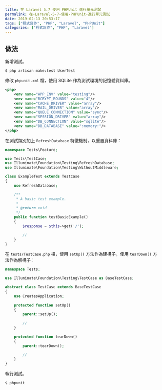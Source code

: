 ```yaml
---
title: 在 Laravel 5.7 使用 PHPUnit 進行單元測試
permalink: 在-Laravel-5-7-使用-PHPUnit-進行單元測試
date: 2019-02-13 20:53:17
tags: ["程式寫作", "PHP", "Laravel", "PHPUnit"]
categories: ["程式寫作", "PHP", "Laravel"]
---
```


## 做法
新增測試。
```
$ php artisan make:test UserTest
```

修改 `phpunit.xml` 檔，使用 SQLite 作為測試環境的記憶體資料庫。
```XML
<php>
    <env name="APP_ENV" value="testing"/>
    <env name="BCRYPT_ROUNDS" value="4"/>
    <env name="CACHE_DRIVER" value="array"/>
    <env name="MAIL_DRIVER" value="array"/>
    <env name="QUEUE_CONNECTION" value="sync"/>
    <env name="SESSION_DRIVER" value="array"/>
    <env name="DB_CONNECTION" value="sqlite"/>
    <env name="DB_DATABASE" value=":memory:"/>
</php>
```

在測試類別加上 `RefreshDatabase` 特徵機制，以重置資料庫：
```PHP
namespace Tests\Feature;

use Tests\TestCase;
use Illuminate\Foundation\Testing\RefreshDatabase;
use Illuminate\Foundation\Testing\WithoutMiddleware;

class ExampleTest extends TestCase
{
    use RefreshDatabase;

    /**
     * A basic test example.
     *
     * @return void
     */
    public function testBasicExample()
    {
        $response = $this->get('/');

        //
    }
}
```

在 `tests/TestCase.php` 檔，使用 `setUp()` 方法作為建構子，使用 `tearDown()` 方法作為解構子：
```PHP
namespace Tests;

use Illuminate\Foundation\Testing\TestCase as BaseTestCase;

abstract class TestCase extends BaseTestCase
{
    use CreatesApplication;
    
    protected function setUp()
    {
        parent::setUp();
        
        //
    }

    protected function tearDown()
    {
        parent::tearDown();

        //
    }
}
```

執行測試。
```
$ phpunit
```
